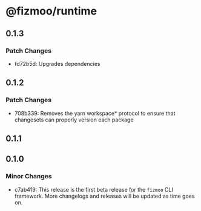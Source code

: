 # @fizmoo/runtime

## 0.1.3

### Patch Changes

- fd72b5d: Upgrades dependencies

## 0.1.2

### Patch Changes

- 708b339: Removes the yarn workspace\* protocol to ensure that changesets can properly version each package

## 0.1.1

## 0.1.0

### Minor Changes

- c7ab419: This release is the first beta release for the `fizmoo` CLI framework. More changelogs and releases will be updated as time goes on.
